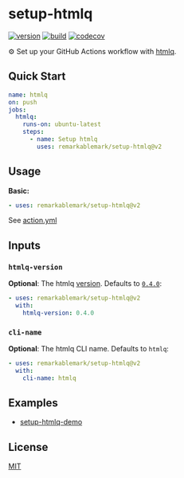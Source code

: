 # setup-htmlq

[![version](https://badgen.net/github/release/remarkablemark/setup-htmlq)](https://github.com/remarkablemark/setup-htmlq/releases)
[![build](https://github.com/remarkablemark/setup-htmlq/actions/workflows/build.yml/badge.svg)](https://github.com/remarkablemark/setup-htmlq/actions/workflows/build.yml)
[![codecov](https://codecov.io/gh/remarkablemark/setup-htmlq/branch/master/graph/badge.svg?token=GQ7Q6LAWGV)](https://codecov.io/gh/remarkablemark/setup-htmlq)

⚙️ Set up your GitHub Actions workflow with [htmlq](https://github.com/mgdm/htmlq).

## Quick Start

```yaml
name: htmlq
on: push
jobs:
  htmlq:
    runs-on: ubuntu-latest
    steps:
      - name: Setup htmlq
        uses: remarkablemark/setup-htmlq@v2
```

## Usage

**Basic:**

```yaml
- uses: remarkablemark/setup-htmlq@v2
```

See [action.yml](action.yml)

## Inputs

### `htmlq-version`

**Optional**: The htmlq [version](https://github.com/mgdm/htmlq/releases). Defaults to [`0.4.0`](https://github.com/mgdm/htmlq/releases/tag/v0.4.0):

```yaml
- uses: remarkablemark/setup-htmlq@v2
  with:
    htmlq-version: 0.4.0
```

### `cli-name`

**Optional**: The htmlq CLI name. Defaults to `htmlq`:

```yaml
- uses: remarkablemark/setup-htmlq@v2
  with:
    cli-name: htmlq
```

## Examples

- [setup-htmlq-demo](https://github.com/remarkablemark/setup-htmlq-demo)

## License

[MIT](LICENSE)
